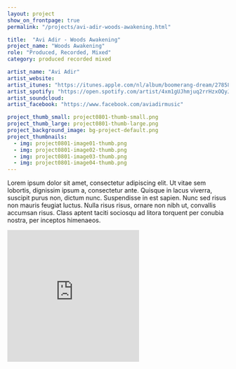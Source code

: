 ```yaml
---
layout: project
show_on_frontpage: true
permalink: "/projects/avi-adir-woods-awakening.html"

title:  "Avi Adir - Woods Awakening"
project_name: "Woods Awakening"
role: "Produced, Recorded, Mixed"
category: produced recorded mixed

artist_name: "Avi Adir"
artist_website:
artist_itunes: "https://itunes.apple.com/nl/album/boomerang-dream/278583976?l=en"
artist_spotify: "https://open.spotify.com/artist/4xm1gUJhmjuq2rrHzxOQyJ"
artist_soundcloud: 
artist_facebook: "https://www.facebook.com/aviadirmusic"

project_thumb_small: project0801-thumb-small.png
project_thumb_large: project0801-thumb-large.png
project_background_image: bg-project-default.png
project_thumbnails:
  - img: project0801-image01-thumb.png
  - img: project0801-image02-thumb.png
  - img: project0801-image03-thumb.png
  - img: project0801-image04-thumb.png
---
```


Lorem ipsum dolor sit amet, consectetur adipiscing elit. Ut vitae sem lobortis, dignissim ipsum a, consectetur ante. Quisque in lacus viverra, suscipit purus non, dictum nunc. Suspendisse in est sapien. Nunc sed risus non mauris feugiat luctus. Nulla risus risus, ornare non nibh ut, convallis accumsan risus. Class aptent taciti sociosqu ad litora torquent per conubia nostra, per inceptos himenaeos.

<iframe src="https://open.spotify.com/embed/album/2Sw3lvboZJwqOCq5MWjCO0" width="300" height="300" frameborder="0" allowtransparency="true"></iframe>

